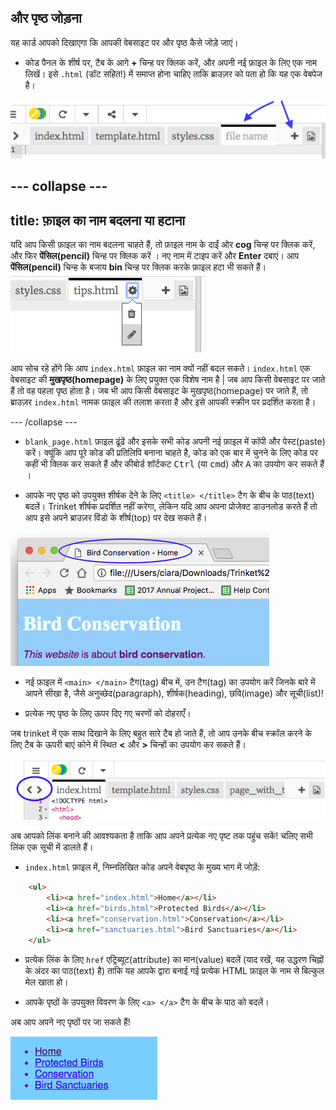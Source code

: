 ## और पृष्ठ जोड़ना

यह कार्ड आपको दिखाएगा कि आपकी वेबसाइट पर और पृष्ठ कैसे जोड़े जाएं।

- कोड पैनल के शीर्ष पर, टैब के आगे **+** चिन्ह पर क्लिक करें, और अपनी नई फ़ाइल के लिए एक नाम लिखें। इसे `.html` (डॉट सहित!) में समाप्त होना चाहिए ताकि ब्राउज़र को पता हो कि यह एक वेबपेज है।

![ट्रिंकेट में एक नई फ़ाइल जोड़ना](images/tktNewFileArrows.png)

--- collapse ---
---
title: फ़ाइल का नाम बदलना या हटाना
---

यदि आप किसी फ़ाइल का नाम बदलना चाहते हैं, तो फ़ाइल नाम के दाईं ओर **cog** चिन्ह पर क्लिक करें, और फिर **पेंसिल(pencil)** चिन्ह पर क्लिक करें । नए नाम में टाइप करें और **Enter** दबाएं। आप **पेंसिल(pencil)** चिन्ह के बजाय **bin** चिन्ह पर क्लिक करके फ़ाइल हटा भी सकते हैं। ![](images/EditFilename.png)

आप सोच रहे होंगे कि आप `index.html` फ़ाइल का नाम क्यों नहीं बदल सकते। `index.html` एक वेबसाइट की **मुखपृष्ठ(homepage)** के लिए प्रयुक्त एक विशेष नाम है | जब आप किसी वेबसाइट पर जाते हैं तो वह पहला पृष्ठ होता है। जब भी आप किसी वेबसाइट के मुखपृष्ठ(homepage) पर जाते हैं, तो ब्राउज़र `index.html` नामक फ़ाइल की तलाश करता है और इसे आपकी स्क्रीन पर प्रदर्शित करता है।

--- /collapse ---

- `blank_page.html` फ़ाइल ढूंढें और इसके सभी कोड अपनी नई फ़ाइल में कॉपी और पेस्ट(paste) करें। क्यूंकि आप पूरे कोड की प्रतिलिपि बनाना चाहते है, कोड को एक बार में चुनने के लिए कोड पर कहीं भी क्लिक कर सकते हैं और कीबोर्ड शॉर्टकट <kbd>Ctrl</kbd> (या <kbd>cmd</kbd>) और <kbd>A</kbd> का उपयोग कर सकते हैं ।

- आपके नए पृष्ठ को उपयुक्त शीर्षक देने के लिए `<title> </title>` टैग के बीच के पाठ(text) बदलें। Trinket शीर्षक प्रदर्शित नहीं करेगा, लेकिन यदि आप अपना प्रोजेक्ट डाउनलोड करते हैं तो आप इसे अपने ब्राउज़र विंडो के शीर्ष(top) पर देख सकते हैं।

![ब्राउज़र टैब में पृष्ठ का शीर्षक दिखा रहा है](images/egLocalFileWindowTitle.png)

- नई फ़ाइल में `<main> </main>` टैग(tag) बीच में, उन टैग(tag) का उपयोग करें जिनके बारे में आपने सीखा है, जैसे अनुच्छेद(paragraph), शीर्षक(heading), छवि(image) और सूची(list)!

- प्रत्येक नए पृष्ठ के लिए ऊपर दिए गए चरणों को दोहराएँ।

जब trinket में एक साथ दिखाने के लिए बहुत सारे टैब हो जाते हैं, तो आप उनके बीच स्क्रॉल करने के लिए टैब के ऊपरी बाएं कोने में स्थित **<** और **>** चिन्हों का उपयोग कर सकते हैं।

![टैब स्क्रॉल करने के लिए बटन](images/tktScrollTabIcons.png)

अब आपको लिंक बनाने की आवश्यकता है ताकि आप अपने प्रत्येक नए पृष्ट तक पहुंच सकें! चलिए सभी लिंक एक सूची में डालते हैं।

- `index.html` फ़ाइल में, निम्नलिखित कोड अपने वेबपृष्ठ के मुख्य भाग में जोड़ें:

```html
    <ul>
        <li><a href="index.html">Home</a></li>
        <li><a href="birds.html">Protected Birds</a></li>
        <li><a href="conservation.html">Conservation</a></li>
        <li><a href="sanctuaries.html">Bird Sanctuaries</a></li>
    </ul>
```

- प्रत्येक लिंक के लिए `href` एट्रिब्यूट(attribute) का मान(value) बदलें (याद रखें, यह उद्धरण चिह्नों के अंदर का पाठ(text) है) ताकि यह आपके द्वारा बनाई गई प्रत्येक HTML फ़ाइल के नाम से बिल्कुल मेल खाता हो।

- आपके पृष्ठों के उपयुक्त विवरण के लिए `<a> </a>` टैग के बीच के पाठ को बदलें।

अब आप अपने नए पृष्ठों पर जा सकते हैं!

![एक वेब पेज पर लिंक की उदाहरण सूची](images/egListOfPageLinks.png)

